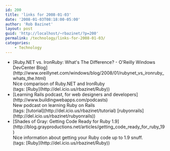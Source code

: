 ```yaml
---
id: 200
title: 'links for 2008-01-03'
date: '2008-01-03T08:18:00-05:00'
author: 'Rob Bazinet'
layout: post
guid: 'http://localhost/~rbazinet/?p=200'
permalink: /technology/links-for-2008-01-03/
categories:
    - Technology
---
```


- <div class="delicious-link">[Ruby.NET vs. IronRuby: What's The Difference? - O'Reilly Windows DevCenter Blog](http://www.oreillynet.com/windows/blog/2008/01/rubynet_vs_ironruby_whats_the.html)</div><div class="delicious-extended">Nice comparison of Ruby.NET and IronRuby</div><div class="delicious-tags">(tags: [Ruby](http://del.icio.us/rbazinet/Ruby))</div>
- <div class="delicious-link">[Learning Rails podcast, for web designers and developers](http://www.buildingwebapps.com/podcasts)</div><div class="delicious-extended">New podcast on learning Ruby on Rails</div><div class="delicious-tags">(tags: [tutorial](http://del.icio.us/rbazinet/tutorial) [rubyonrails](http://del.icio.us/rbazinet/rubyonrails))</div>
- <div class="delicious-link">[Shades of Gray: Getting Code Ready for Ruby 1.9](http://blog.grayproductions.net/articles/getting_code_ready_for_ruby_19)</div><div class="delicious-extended">Nice information about getting your Ruby code up to 1.9 snuff.</div><div class="delicious-tags">(tags: [Ruby](http://del.icio.us/rbazinet/Ruby))</div>
 